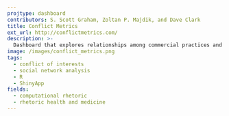 ```yaml
---
projtype: dashboard
contributors: S. Scott Graham, Zoltan P. Majdik, and Dave Clark
title: Conflict Metrics
ext_url: http://conflictmetrics.com/
description: >-
  Dashboard that explores relationships among commercial practices and author conflicts of interest in biomedical publishing.
image: /images/conflict_metrics.png
tags:
  - conflict of interests
  - social network analysis
  - R
  - ShinyApp
fields:
  - computational rhetoric
  - rhetoric health and medicine
---
```

